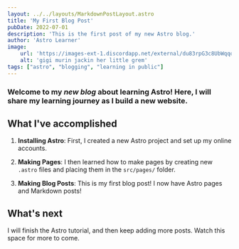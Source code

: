 ```yaml
---
layout: ../../layouts/MarkdownPostLayout.astro
title: 'My First Blog Post'
pubDate: 2022-07-01
description: 'This is the first post of my new Astro blog.'
author: 'Astro Learner'
image:
    url: 'https://images-ext-1.discordapp.net/external/du83rpG3c8UbWqqoUO4241UfWDfHXjkcUcQOAvmASoI/https/gif.fxtwitter.com/tweet_video/GxZCAO1WIAAamOX.gif?width=1640&height=1623'
    alt: 'gigi murin jackin her little grem'
tags: ["astro", "blogging", "learning in public"]
---
```

### Welcome to my _new blog_ about learning Astro! Here, I will share my learning journey as I build a new website.

## What I've accomplished

1. **Installing Astro**: First, I created a new Astro project and set up my online accounts.

2. **Making Pages**: I then learned how to make pages by creating new `.astro` files and placing them in the `src/pages/` folder.

3. **Making Blog Posts**: This is my first blog post! I now have Astro pages and Markdown posts!

## What's next

I will finish the Astro tutorial, and then keep adding more posts. Watch this space for more to come.